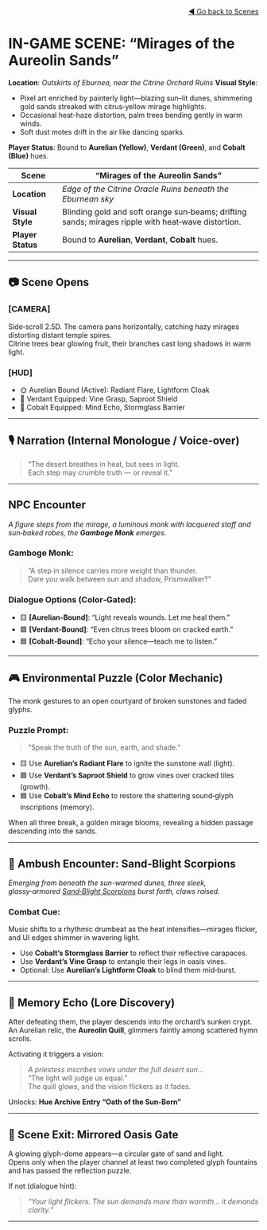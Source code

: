 
<div align="right">

[◄ Go back to Scenes](./scene-examples.md)

</div>

# IN-GAME SCENE: “Mirages of the Aureolin Sands”

**Location**: *Outskirts of Eburnea, near the Citrine Orchard Ruins*
**Visual Style**:
  - Pixel art enriched by painterly light—blazing sun–lit dunes, shimmering gold sands streaked with citrus‑yellow mirage highlights.
  - Occasional heat-haze distortion, palm trees bending gently in warm winds.
  - Soft dust motes drift in the air like dancing sparks.

**Player Status**: Bound to **Aurelian (Yellow)**, **Verdant (Green)**, and **Cobalt (Blue)** hues.


| Scene             | “Mirages of the Aureolin Sands”                                                                    |
| ----------------- | -------------------------------------------------------------------------------------------------- |
| **Location**      | *Edge of the Citrine Oracle Ruins beneath the Eburnean sky*                                        |
| **Visual Style**  | Blinding gold and soft orange sun‑beams; drifting sands; mirages ripple with heat‑wave distortion. |
| **Player Status** | Bound to **Aurelian**, **Verdant**, **Cobalt** hues.                                               |

---

## 📷 Scene Opens

### [CAMERA]
Side‑scroll 2.5D. The camera pans horizontally, 
catching hazy mirages distorting distant temple spires.  
Citrine trees bear glowing fruit, their branches cast long shadows in warm light.

### [HUD]
- 🌞 Aurelian Bound (Active): Radiant Flare, Lightform Cloak
- 🌿 Verdant Equipped: Vine Grasp, Saproot Shield
- 🌊 Cobalt Equipped: Mind Echo, Stormglass Barrier

---

## 🎙️ Narration (Internal Monologue / Voice‑over)
> “The desert breathes in heat, but sees in light.  
> Each step may crumble truth — or reveal it.”

---

## NPC Encounter
*A figure steps from the mirage, 
a luminous monk with lacquered staff and sun‑baked robes, 
the **Gamboge Monk** emerges.*

### Gamboge Monk:
> “A step in silence carries more weight than thunder.  
> Dare you walk between sun and shadow, Prismwalker?”

### Dialogue Options (Color‑Gated):
- 🟨 **[Aurelian‑Bound]**: “Light reveals wounds. Let me heal them.”
- 🟩 **[Verdant‑Bound]**: “Even citrus trees bloom on cracked earth.”
- 🟦 **[Cobalt‑Bound]**: “Echo your silence—teach me to listen.”

---

## 🎮 Environmental Puzzle (Color Mechanic)

The monk gestures to an open courtyard of broken sunstones and faded glyphs.

### Puzzle Prompt:
> “Speak the truth of the sun, earth, and shade.”

- 🟨 Use **Aurelian’s Radiant Flare** to ignite the sunstone wall (light).
- 🟩 Use **Verdant’s Saproot Shield** to grow vines over cracked tiles (growth).
- 🟦 Use **Cobalt’s Mind Echo** to restore the shattering sound‑glyph inscriptions (memory).

When all three break, a golden mirage blooms, 
revealing a hidden passage descending into the sands.

---

## 👹 Ambush Encounter: Sand‑Blight Scorpions
*Emerging from beneath the sun-warmed dunes, three sleek, 
glassy‑armored [Sand‑Blight Scorpions]() burst forth, claws raised.*

### Combat Cue:
Music shifts to a rhythmic drumbeat 
as the heat intensifies—mirages flicker, and UI edges shimmer in wavering light.
- Use **Cobalt’s Stormglass Barrier** to reflect their reflective carapaces.
- Use **Verdant’s Vine Grasp** to entangle their legs in oasis vines.
- Optional: Use **Aurelian’s Lightform Cloak** to blind them mid‑burst.

---

## 🧠 Memory Echo (Lore Discovery)

After defeating them, the player descends into the orchard’s sunken crypt.  
An Aurelian relic, the **Aureolin Quill**, glimmers faintly among scattered hymn scrolls.

Activating it triggers a vision:  
> *A priestess inscribes vows under the full desert sun…*  
> “The light will judge us equal.”  
> The quill glows, and the vision flickers as it fades.

Unlocks: **Hue Archive Entry “Oath of the Sun‑Born”**

---

## 🚪 Scene Exit: Mirrored Oasis Gate

A glowing glyph-dome appears—a circular gate of sand and light.  
Opens only when the player channel at least two completed glyph fountains 
and has passed the reflection puzzle.

If not (dialogue hint):
> *“Your light flickers. The sun demands more than warmth… it demands clarity.”*

---
